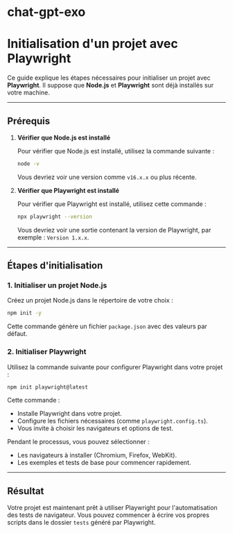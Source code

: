 # chat-gpt-exo

# Initialisation d'un projet avec Playwright

Ce guide explique les étapes nécessaires pour initialiser un projet avec **Playwright**. Il suppose que **Node.js** et **Playwright** sont déjà installés sur votre machine.

---

## Prérequis

1. **Vérifier que Node.js est installé**
   
   Pour vérifier que Node.js est installé, utilisez la commande suivante :
   ```bash
   node -v
   ```
   Vous devriez voir une version comme `v16.x.x` ou plus récente.

2. **Vérifier que Playwright est installé**
   
   Pour vérifier que Playwright est installé, utilisez cette commande :
   ```bash
   npx playwright --version
   ```
   Vous devriez voir une sortie contenant la version de Playwright, par exemple : `Version 1.x.x`.

---

## Étapes d'initialisation

### 1. Initialiser un projet Node.js

Créez un projet Node.js dans le répertoire de votre choix :
```bash
npm init -y
```
Cette commande génère un fichier `package.json` avec des valeurs par défaut.

### 2. Initialiser Playwright

Utilisez la commande suivante pour configurer Playwright dans votre projet :
```bash
npm init playwright@latest
```
Cette commande :
- Installe Playwright dans votre projet.
- Configure les fichiers nécessaires (comme `playwright.config.ts`).
- Vous invite à choisir les navigateurs et options de test.

Pendant le processus, vous pouvez sélectionner :
- Les navigateurs à installer (Chromium, Firefox, WebKit).
- Les exemples et tests de base pour commencer rapidement.

---

## Résultat

Votre projet est maintenant prêt à utiliser Playwright pour l'automatisation des tests de navigateur.
Vous pouvez commencer à écrire vos propres scripts dans le dossier `tests` généré par Playwright.

